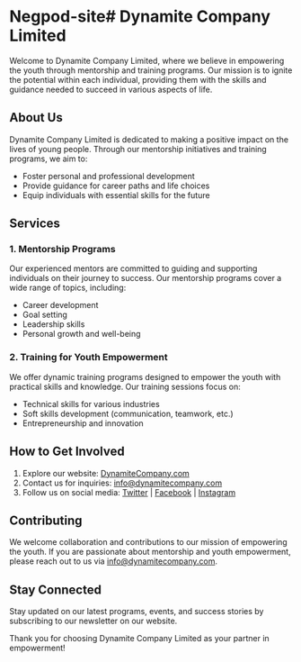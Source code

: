 # Negpod-site# Dynamite Company Limited

Welcome to Dynamite Company Limited, where we believe in empowering the youth through mentorship and training programs. Our mission is to ignite the potential within each individual, providing them with the skills and guidance needed to succeed in various aspects of life.

## About Us

Dynamite Company Limited is dedicated to making a positive impact on the lives of young people. Through our mentorship initiatives and training programs, we aim to:

- Foster personal and professional development
- Provide guidance for career paths and life choices
- Equip individuals with essential skills for the future

## Services

### 1. Mentorship Programs

Our experienced mentors are committed to guiding and supporting individuals on their journey to success. Our mentorship programs cover a wide range of topics, including:

- Career development
- Goal setting
- Leadership skills
- Personal growth and well-being

### 2. Training for Youth Empowerment

We offer dynamic training programs designed to empower the youth with practical skills and knowledge. Our training sessions focus on:

- Technical skills for various industries
- Soft skills development (communication, teamwork, etc.)
- Entrepreneurship and innovation

## How to Get Involved

1. Explore our website: [DynamiteCompany.com](https://www.dynamitecompany.com)
2. Contact us for inquiries: [info@dynamitecompany.com](mailto:info@dynamitecompany.com)
3. Follow us on social media: [Twitter](https://twitter.com/DynamiteCompany) | [Facebook](https://www.facebook.com/DynamiteCompany) | [Instagram](https://www.instagram.com/DynamiteCompany)

## Contributing

We welcome collaboration and contributions to our mission of empowering the youth. If you are passionate about mentorship and youth empowerment, please reach out to us via [info@dynamitecompany.com](mailto:info@dynamitecompany.com).

## Stay Connected

Stay updated on our latest programs, events, and success stories by subscribing to our newsletter on our website.

Thank you for choosing Dynamite Company Limited as your partner in empowerment!


